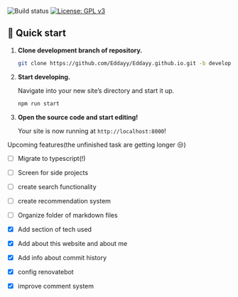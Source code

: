 ![Build status](https://travis-ci.com/Eddayy/Eddayy.github.io.svg?branch=development)
[![License: GPL v3](https://img.shields.io/badge/License-GPLv3-blue.svg)](https://www.gnu.org/licenses/gpl-3.0)
## 🚀 Quick start

1.  **Clone development branch of repository.**

    ```sh
    git clone https://github.com/Eddayy/Eddayy.github.io.git -b development
    ```

1.  **Start developing.**

    Navigate into your new site’s directory and start it up.

    ```sh
    npm run start 
    ```

1.  **Open the source code and start editing!**

    Your site is now running at `http://localhost:8000`!
    

Upcoming features(the unfinished task are getting longer :unamused:)

- [ ] Migrate to typescript(!)

- [ ] Screen for side projects

- [ ] create search functionality

- [ ] create recommendation system

- [ ] Organize folder of markdown files

- [x] Add section of tech used

- [x] Add about this website and about me

- [x] Add info about commit history

- [x] config renovatebot

- [X] improve comment system

